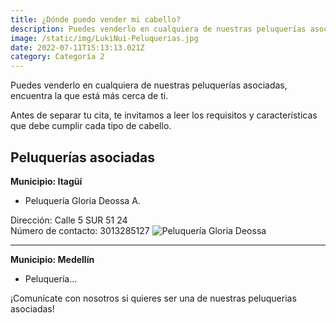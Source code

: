 ```yaml
---
title: ¿Dónde puedo vender mi cabello?
description: Puedes venderlo en cualquiera de nuestras peluquerías asociadas, aquí encontrarás la que está más cerca de ti.
image: /static/img/LukiNui-Peluquerias.jpg
date: 2022-07-11T15:13:13.021Z
category: Categoría 2
---
```


Puedes venderlo en cualquiera de nuestras peluquerías asociadas, encuentra la que está más cerca de ti. 

Antes de separar tu cita, te invitamos a leer los requisitos y características que debe cumplir cada tipo de cabello.

## Peluquerías asociadas

**Municipio: Itagüí**

- Peluquería Gloria Deossa A.

Dirección: Calle 5 SUR 51 24 \
Número de contacto: 3013285127
![Peluquería Gloria Deossa](/static/img/Gloria-Deossa.jpg)

---------------

**Municipio: Medellín**

- Peluquería...

¡Comunícate con nosotros si quieres ser una de nuestras peluquerias asociadas!